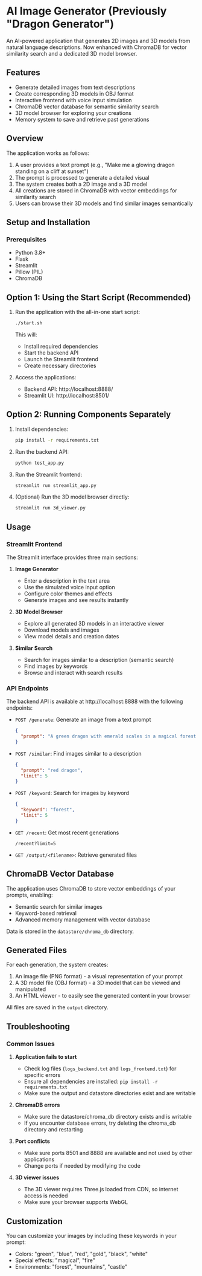 # AI Image Generator (Previously "Dragon Generator")

An AI-powered application that generates 2D images and 3D models from natural language descriptions. 
Now enhanced with ChromaDB for vector similarity search and a dedicated 3D model browser.

## Features

- Generate detailed images from text descriptions
- Create corresponding 3D models in OBJ format
- Interactive frontend with voice input simulation
- ChromaDB vector database for semantic similarity search
- 3D model browser for exploring your creations
- Memory system to save and retrieve past generations

## Overview

The application works as follows:
1. A user provides a text prompt (e.g., "Make me a glowing dragon standing on a cliff at sunset")
2. The prompt is processed to generate a detailed visual
3. The system creates both a 2D image and a 3D model
4. All creations are stored in ChromaDB with vector embeddings for similarity search
5. Users can browse their 3D models and find similar images semantically

## Setup and Installation

### Prerequisites
- Python 3.8+
- Flask
- Streamlit
- Pillow (PIL)
- ChromaDB

## Option 1: Using the Start Script (Recommended)

1. Run the application with the all-in-one start script:
   ```bash
   ./start.sh
   ```
   
   This will:
   - Install required dependencies
   - Start the backend API
   - Launch the Streamlit frontend
   - Create necessary directories

2. Access the applications:
   - Backend API: http://localhost:8888/
   - Streamlit UI: http://localhost:8501/

## Option 2: Running Components Separately

1. Install dependencies:
   ```bash
   pip install -r requirements.txt
   ```

2. Run the backend API:
   ```bash
   python test_app.py
   ```

3. Run the Streamlit frontend:
   ```bash
   streamlit run streamlit_app.py
   ```

4. (Optional) Run the 3D model browser directly:
   ```bash
   streamlit run 3d_viewer.py
   ```

## Usage

### Streamlit Frontend

The Streamlit interface provides three main sections:

1. **Image Generator**
   - Enter a description in the text area
   - Use the simulated voice input option
   - Configure color themes and effects
   - Generate images and see results instantly

2. **3D Model Browser**
   - Explore all generated 3D models in an interactive viewer
   - Download models and images
   - View model details and creation dates

3. **Similar Search**
   - Search for images similar to a description (semantic search)
   - Find images by keywords
   - Browse and interact with search results

### API Endpoints

The backend API is available at http://localhost:8888 with the following endpoints:

- `POST /generate`: Generate an image from a text prompt
  ```json
  {
    "prompt": "A green dragon with emerald scales in a magical forest"
  }
  ```

- `POST /similar`: Find images similar to a description
  ```json
  {
    "prompt": "red dragon",
    "limit": 5
  }
  ```

- `POST /keyword`: Search for images by keyword
  ```json
  {
    "keyword": "forest",
    "limit": 5
  }
  ```

- `GET /recent`: Get most recent generations
  ```
  /recent?limit=5
  ```

- `GET /output/<filename>`: Retrieve generated files

## ChromaDB Vector Database

The application uses ChromaDB to store vector embeddings of your prompts, enabling:
- Semantic search for similar images
- Keyword-based retrieval
- Advanced memory management with vector database

Data is stored in the `datastore/chroma_db` directory.

## Generated Files

For each generation, the system creates:
1. An image file (PNG format) - a visual representation of your prompt
2. A 3D model file (OBJ format) - a 3D model that can be viewed and manipulated
3. An HTML viewer - to easily see the generated content in your browser

All files are saved in the `output` directory.

## Troubleshooting

### Common Issues

1. **Application fails to start**
   - Check log files (`logs_backend.txt` and `logs_frontend.txt`) for specific errors
   - Ensure all dependencies are installed: `pip install -r requirements.txt`
   - Make sure the output and datastore directories exist and are writable

2. **ChromaDB errors**
   - Make sure the datastore/chroma_db directory exists and is writable
   - If you encounter database errors, try deleting the chroma_db directory and restarting

3. **Port conflicts**
   - Make sure ports 8501 and 8888 are available and not used by other applications
   - Change ports if needed by modifying the code

4. **3D viewer issues**
   - The 3D viewer requires Three.js loaded from CDN, so internet access is needed
   - Make sure your browser supports WebGL

## Customization

You can customize your images by including these keywords in your prompt:
- Colors: "green", "blue", "red", "gold", "black", "white"
- Special effects: "magical", "fire"
- Environments: "forest", "mountains", "castle"